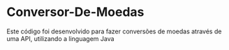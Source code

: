 # Conversor-De-Moedas

Este código foi desenvolvido para fazer conversões de moedas através de uma API, utilizando a linguagem Java
